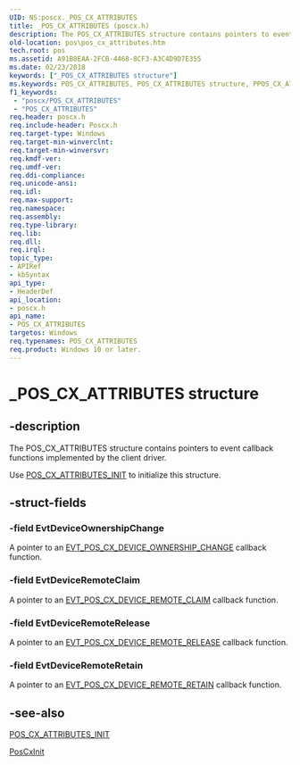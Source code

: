```yaml
---
UID: NS:poscx._POS_CX_ATTRIBUTES
title: _POS_CX_ATTRIBUTES (poscx.h)
description: The POS_CX_ATTRIBUTES structure contains pointers to event callback functions implemented by the client driver.
old-location: pos\pos_cx_attributes.htm
tech.root: pos
ms.assetid: A91B8EAA-2FCB-4468-8CF3-A3C4D9D7E355
ms.date: 02/23/2018
keywords: ["_POS_CX_ATTRIBUTES structure"]
ms.keywords: POS_CX_ATTRIBUTES, POS_CX_ATTRIBUTES structure, PPOS_CX_ATTRIBUTES, PPOS_CX_ATTRIBUTES structure pointer, _POS_CX_ATTRIBUTES, pos.pos_cx_attributes, poscx/POS_CX_ATTRIBUTES, poscx/PPOS_CX_ATTRIBUTES
f1_keywords:
 - "poscx/POS_CX_ATTRIBUTES"
 - "POS_CX_ATTRIBUTES"
req.header: poscx.h
req.include-header: Poscx.h
req.target-type: Windows
req.target-min-winverclnt: 
req.target-min-winversvr: 
req.kmdf-ver: 
req.umdf-ver: 
req.ddi-compliance: 
req.unicode-ansi: 
req.idl: 
req.max-support: 
req.namespace: 
req.assembly: 
req.type-library: 
req.lib: 
req.dll: 
req.irql: 
topic_type:
- APIRef
- kbSyntax
api_type:
- HeaderDef
api_location:
- poscx.h
api_name:
- POS_CX_ATTRIBUTES
targetos: Windows
req.typenames: POS_CX_ATTRIBUTES
req.product: Windows 10 or later.
---
```


# _POS_CX_ATTRIBUTES structure


## -description


The POS_CX_ATTRIBUTES structure contains pointers to event callback functions implemented by the client driver.

Use <a href="https://docs.microsoft.com/windows-hardware/drivers/ddi/poscx/nf-poscx-pos_cx_attributes_init">POS_CX_ATTRIBUTES_INIT</a> to initialize this structure.


## -struct-fields




### -field EvtDeviceOwnershipChange

A pointer to an <a href="https://docs.microsoft.com/windows-hardware/drivers/ddi/poscx/nc-poscx-evt_pos_cx_device_ownership_change">EVT_POS_CX_DEVICE_OWNERSHIP_CHANGE</a> callback function.


### -field EvtDeviceRemoteClaim

A pointer to an <a href="https://docs.microsoft.com/windows-hardware/drivers/ddi/poscx/nc-poscx-evt_pos_cx_device_remote_claim">EVT_POS_CX_DEVICE_REMOTE_CLAIM</a> callback function.


### -field EvtDeviceRemoteRelease

A pointer to an <a href="https://docs.microsoft.com/windows-hardware/drivers/ddi/poscx/nc-poscx-evt_pos_cx_device_remote_release">EVT_POS_CX_DEVICE_REMOTE_RELEASE</a> callback function.


### -field EvtDeviceRemoteRetain

A pointer to an <a href="https://docs.microsoft.com/windows-hardware/drivers/ddi/poscx/nc-poscx-evt_pos_cx_device_remote_retain">EVT_POS_CX_DEVICE_REMOTE_RETAIN</a> callback function.


## -see-also




<a href="https://docs.microsoft.com/windows-hardware/drivers/ddi/poscx/nf-poscx-pos_cx_attributes_init">POS_CX_ATTRIBUTES_INIT</a>



<a href="https://docs.microsoft.com/windows-hardware/drivers/ddi/poscx/nf-poscx-poscxinit">PosCxInit</a>
 

 

